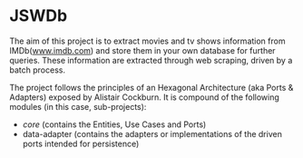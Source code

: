 # JSWDb

The aim of this project is to extract movies and tv shows information from IMDb(www.imdb.com) and store them in your own database for further queries. These information are extracted through web scraping, driven by a batch process.

The project follows the principles of an Hexagonal Architecture (aka Ports & Adapters) exposed by Alistair Cockburn. It is compound of the following modules (in this case, sub-projects):

* *core* (contains the Entities, Use Cases and Ports)
* data-adapter (contains the adapters or implementations of the driven ports intended for persistence)
